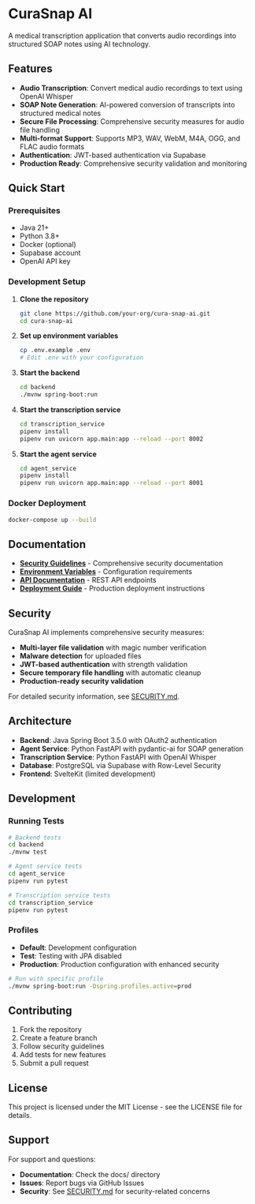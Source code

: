 # CuraSnap AI

A medical transcription application that converts audio recordings into structured SOAP notes using AI technology.

## Features

- **Audio Transcription**: Convert medical audio recordings to text using OpenAI Whisper
- **SOAP Note Generation**: AI-powered conversion of transcripts into structured medical notes
- **Secure File Processing**: Comprehensive security measures for audio file handling
- **Multi-format Support**: Supports MP3, WAV, WebM, M4A, OGG, and FLAC audio formats
- **Authentication**: JWT-based authentication via Supabase
- **Production Ready**: Comprehensive security validation and monitoring

## Quick Start

### Prerequisites

- Java 21+
- Python 3.8+
- Docker (optional)
- Supabase account
- OpenAI API key

### Development Setup

1. **Clone the repository**
   ```bash
   git clone https://github.com/your-org/cura-snap-ai.git
   cd cura-snap-ai
   ```

2. **Set up environment variables**
   ```bash
   cp .env.example .env
   # Edit .env with your configuration
   ```

3. **Start the backend**
   ```bash
   cd backend
   ./mvnw spring-boot:run
   ```

4. **Start the transcription service**
   ```bash
   cd transcription_service
   pipenv install
   pipenv run uvicorn app.main:app --reload --port 8002
   ```

5. **Start the agent service**
   ```bash
   cd agent_service
   pipenv install
   pipenv run uvicorn app.main:app --reload --port 8001
   ```

### Docker Deployment

```bash
docker-compose up --build
```

## Documentation

- **[Security Guidelines](SECURITY.md)** - Comprehensive security documentation
- **[Environment Variables](ENVIRONMENT.md)** - Configuration requirements
- **[API Documentation](docs/api.md)** - REST API endpoints
- **[Deployment Guide](docs/deployment.md)** - Production deployment instructions

## Security

CuraSnap AI implements comprehensive security measures:

- **Multi-layer file validation** with magic number verification
- **Malware detection** for uploaded files
- **JWT-based authentication** with strength validation
- **Secure temporary file handling** with automatic cleanup
- **Production-ready security validation**

For detailed security information, see [SECURITY.md](SECURITY.md).

## Architecture

- **Backend**: Java Spring Boot 3.5.0 with OAuth2 authentication
- **Agent Service**: Python FastAPI with pydantic-ai for SOAP generation
- **Transcription Service**: Python FastAPI with OpenAI Whisper
- **Database**: PostgreSQL via Supabase with Row-Level Security
- **Frontend**: SvelteKit (limited development)

## Development

### Running Tests

```bash
# Backend tests
cd backend
./mvnw test

# Agent service tests
cd agent_service
pipenv run pytest

# Transcription service tests
cd transcription_service
pipenv run pytest
```

### Profiles

- **Default**: Development configuration
- **Test**: Testing with JPA disabled
- **Production**: Production configuration with enhanced security

```bash
# Run with specific profile
./mvnw spring-boot:run -Dspring.profiles.active=prod
```

## Contributing

1. Fork the repository
2. Create a feature branch
3. Follow security guidelines
4. Add tests for new features
5. Submit a pull request

## License

This project is licensed under the MIT License - see the LICENSE file for details.

## Support

For support and questions:
- **Documentation**: Check the docs/ directory
- **Issues**: Report bugs via GitHub Issues
- **Security**: See [SECURITY.md](SECURITY.md) for security-related concerns